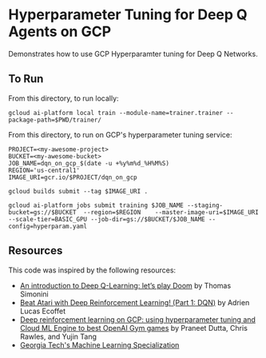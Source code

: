 # Hyperparameter Tuning for Deep Q Agents on GCP

Demonstrates how to use GCP Hyperparamter tuning for Deep Q Networks.

## To Run

From this directory, to run locally:

```
gcloud ai-platform local train --module-name=trainer.trainer --package-path=$PWD/trainer/
```

From this directory, to run on GCP's hyperparameter tuning service:

```
PROJECT=<my-awesome-project>
BUCKET=<my-awesome-bucket>
JOB_NAME=dqn_on_gcp_$(date -u +%y%m%d_%H%M%S)
REGION='us-central1'
IMAGE_URI=gcr.io/$PROJECT/dqn_on_gcp

gcloud builds submit --tag $IMAGE_URI .

gcloud ai-platform jobs submit training $JOB_NAME --staging-bucket=gs://$BUCKET  --region=$REGION    --master-image-uri=$IMAGE_URI --scale-tier=BASIC_GPU --job-dir=gs://$BUCKET/$JOB_NAME --config=hyperparam.yaml
```

## Resources
This code was inspired by the following resources:
* [An introduction to Deep Q-Learning: let’s play Doom](https://www.freecodecamp.org/news/an-introduction-to-deep-q-learning-lets-play-doom-54d02d8017d8/) by Thomas Simonini
* [Beat Atari with Deep Reinforcement Learning! (Part 1: DQN)](https://becominghuman.ai/lets-build-an-atari-ai-part-1-dqn-df57e8ff3b26) by Adrien Lucas Ecoffet
* [Deep reinforcement learning on GCP: using hyperparameter tuning and Cloud ML Engine to best OpenAI Gym games](https://cloud.google.com/blog/products/ai-machine-learning/deep-reinforcement-learning-on-gcp-using-hyperparameters-and-cloud-ml-engine-to-best-openai-gym-games) by Praneet Dutta, Chris Rawles, and Yujin Tang
* [Georgia Tech's Machine Learning Specialization](https://www.omscs.gatech.edu/specialization-machine-learning)